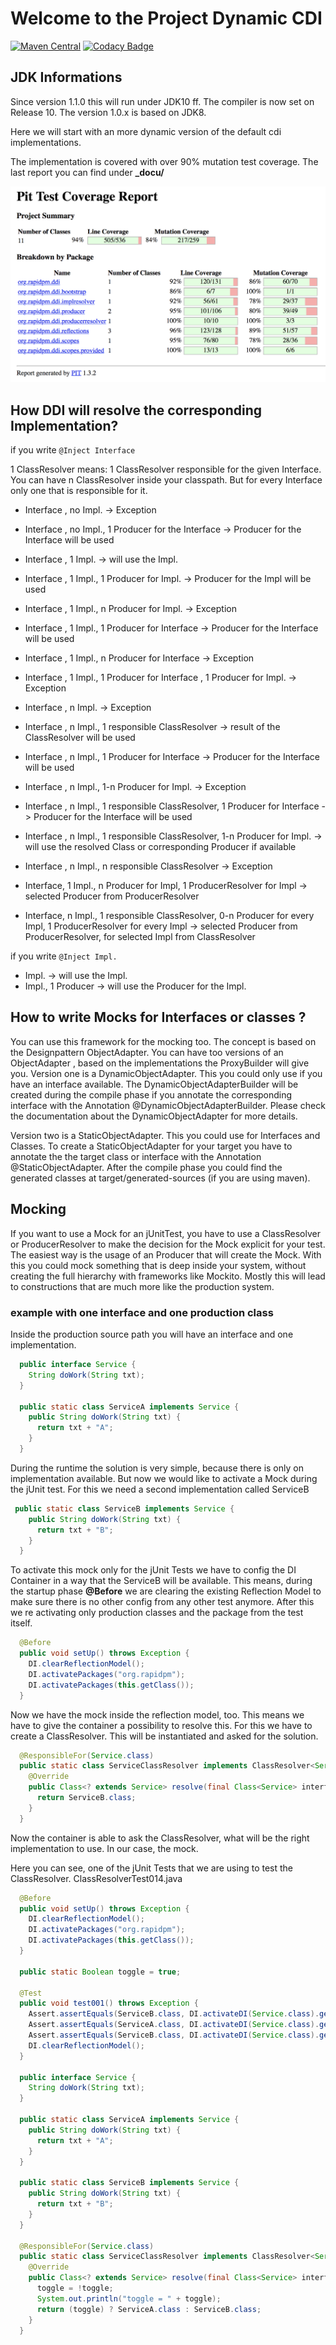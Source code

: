 # Welcome to the Project Dynamic CDI

[![Maven Central](https://maven-badges.herokuapp.com/maven-central/org.rapidpm.dynamic-cdi/rapidpm-dynamic-cdi/badge.svg)](https://maven-badges.herokuapp.com/maven-central/org.rapidpm.dynamic-cdi/rapidpm-dynamic-cdi)
[![Codacy Badge](https://api.codacy.com/project/badge/Grade/1b039c89fb9f4baa91f5d7b906bf13f6)](https://www.codacy.com/app/sven-ruppert/dynamic-cdi?utm_source=github.com&amp;utm_medium=referral&amp;utm_content=Dynamic-Dependency-Injection/dynamic-cdi&amp;utm_campaign=Badge_Grade)


## JDK Informations
Since version 1.1.0 this will run under JDK10 ff. The compiler is now set on Release 10.
The version 1.0.x is based on JDK8.



Here we will start with an more dynamic version of the default cdi implementations.

The implementation is covered with over 90% mutation test coverage.
The last report you can find under **_docu/**

![_docu/20180319/pit_overview.png](_docu/20180319/pit_overview.png)


## How DDI will resolve the corresponding Implementation?

if you write ``@Inject Interface``

1 ClassResolver means: 1 ClassResolver responsible for the given Interface. You can have n ClassResolver inside your classpath.
But for every Interface only one that is responsible for it.

* Interface , no Impl. -> Exception
* Interface , no Impl., 1 Producer for the Interface  -> Producer for the Interface will be used

* Interface , 1 Impl. -> will use the Impl.
* Interface , 1 Impl., 1 Producer for Impl. -> Producer for the Impl will be used
* Interface , 1 Impl., n Producer for Impl. -> Exception
* Interface , 1 Impl., 1 Producer for Interface -> Producer for the Interface will be used
* Interface , 1 Impl., n Producer for Interface -> Exception

* Interface , 1 Impl., 1 Producer for Interface , 1 Producer for Impl. -> Exception

* Interface , n Impl. -> Exception
* Interface , n Impl., 1 responsible ClassResolver -> result of the ClassResolver will be used
* Interface , n Impl., 1 Producer for Interface -> Producer for the Interface will be used
* Interface , n Impl., 1-n Producer for Impl. -> Exception

* Interface , n Impl., 1 responsible ClassResolver, 1 Producer for Interface -> Producer for the Interface will be used
* Interface , n Impl., 1 responsible ClassResolver, 1-n Producer for Impl. -> will use the resolved Class or corresponding Producer if available
* Interface , n Impl., n responsible ClassResolver -> Exception

* Interface, 1 Impl., n Producer for Impl, 1 ProducerResolver for Impl -> selected Producer from ProducerResolver
* Interface, n Impl., 1 responsible ClassResolver, 0-n Producer for every Impl, 1 ProducerResolver for every Impl -> selected Producer from ProducerResolver, for selected Impl from ClassResolver


if you write ``@Inject Impl.``

* Impl. -> will use the Impl.
* Impl., 1 Producer -> will use the Producer for the Impl.

## How to write Mocks for Interfaces or classes ?
You can use this framework for the mocking too. 
The concept is based on the Designpattern ObjectAdapter. 
You can have too versions of an ObjectAdapter , based on the implementations the ProxyBuilder will give you. 
Version one is a DynamicObjectAdapter. 
This you could only use if you have an interface available. 
The DynamicObjectAdapterBuilder will be created during the compile phase 
if you annotate the corresponding interface with the Annotation @DynamicObjectAdapterBuilder. 
Please check the documentation about the DynamicObjectAdapter for more details.

Version two is a StaticObjectAdapter. This you could use for Interfaces and Classes. 
To create a StaticObjectAdapter for your target you have to annotate the the target class or 
interface with the Annotation @StaticObjectAdapter. 
After the compile phase you could find the generated classes at target/generated-sources (if you are using maven).

## Mocking
If you want to use a Mock for an jUnitTest, you have to use a ClassResolver or 
ProducerResolver to make the decision for the Mock explicit for your test. 
The easiest way is the usage of an Producer that will create the Mock. 
With this you could mock something that is deep inside your system, 
without creating the full hierarchy with frameworks like Mockito. 
Mostly this will lead to constructions that are much more like the production system.

### example with one interface and one production class
Inside the production source path you will have an interface and one implementation.

```java 
  public interface Service {
    String doWork(String txt);
  }

  public static class ServiceA implements Service {
    public String doWork(String txt) {
      return txt + "A";
    }
  }
```

During the runtime the solution is very simple, 
because there is only on implementation available. 
But now we would like to activate a Mock during the jUnit test. 
For this we need a second implementation called ServiceB

```java
 public static class ServiceB implements Service {
    public String doWork(String txt) {
      return txt + "B";
    }
  }
```

To activate this mock only for the jUnit Tests we have 
to config the DI Container in a way that the ServiceB will be available. 
This means, during the startup phase **@Before** we are clearing the existing 
Reflection Model to make sure there is no other config from any other test anymore. 
After this we re activating only production classes and the package from the test itself.

```java
  @Before
  public void setUp() throws Exception {
    DI.clearReflectionModel();
    DI.activatePackages("org.rapidpm");
    DI.activatePackages(this.getClass());
  }
```
Now we have the mock inside the reflection model, too. 
This means we have to give the container a possibility to resolve this. 
For this we have to create a ClassResolver. 
This will be instantiated and asked for the solution.


```java
  @ResponsibleFor(Service.class)
  public static class ServiceClassResolver implements ClassResolver<Service> {
    @Override
    public Class<? extends Service> resolve(final Class<Service> interf) {
      return ServiceB.class;
    }
  }
```
Now the container is able to ask the ClassResolver, 
what will be the right implementation to use. In our case, the mock.

Here you can see, one of the jUnit Tests that we are using to test the ClassResolver. 
ClassResolverTest014.java

```java
  @Before
  public void setUp() throws Exception {
    DI.clearReflectionModel();
    DI.activatePackages("org.rapidpm");
    DI.activatePackages(this.getClass());
  }

  public static Boolean toggle = true;

  @Test
  public void test001() throws Exception {
    Assert.assertEquals(ServiceB.class, DI.activateDI(Service.class).getClass());
    Assert.assertEquals(ServiceA.class, DI.activateDI(Service.class).getClass());
    Assert.assertEquals(ServiceB.class, DI.activateDI(Service.class).getClass());
    DI.clearReflectionModel();
  }

  public interface Service {
    String doWork(String txt);
  }

  public static class ServiceA implements Service {
    public String doWork(String txt) {
      return txt + "A";
    }
  }

  public static class ServiceB implements Service {
    public String doWork(String txt) {
      return txt + "B";
    }
  }

  @ResponsibleFor(Service.class)
  public static class ServiceClassResolver implements ClassResolver<Service> {
    @Override
    public Class<? extends Service> resolve(final Class<Service> interf) {
      toggle = !toggle;
      System.out.println("toggle = " + toggle);
      return (toggle) ? ServiceA.class : ServiceB.class;
    }
  }
```